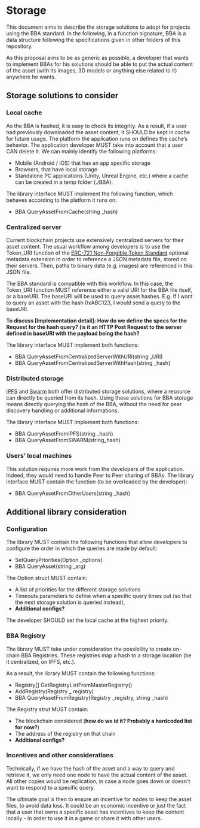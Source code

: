 # Storage

This document aims to describe the storage solutions to adopt for projects using the BBA standard. In the following, in a function signature, BBA is a data structure following the specifications given in other folders of this repository.

As this proposal aims to be as generic as possible, a developer that wants to implement BBAs for his solutions should be able to put the actual content of the asset (with its images, 3D models or anything else related to it) anywhere he wants.

## Storage solutions to consider
### Local cache
As the BBA is hashed, it is easy to check its integrity. As a result, if a user had previously downloaded the asset content, it SHOULD be kept in cache for future usage.
The platform the application runs on defines the cache’s behavior. The application developer MUST take into account that a user CAN delete it. We can mainly identify the following platforms:
-	Mobile (Android / iOS) that has an app specific storage
-	Browsers, that have local storage
-	Standalone PC applications (Unity, Unreal Engine, etc.) where a cache can be created in a temp folder (./BBA).

The library interface MUST implement the following function, which behaves according to the platform it runs on: 
-	BBA QueryAssetFromCache(string _hash)

### Centralized server
Current blockchain projects use extensively centralized servers for their asset content. The usual workflow among developers is to use the Token_URI function of the [ERC-721 Non-Fongible Token Standard](https://github.com/ethereum/EIPs/blob/master/EIPS/eip-721.md) optional metadata extension in order to reference a JSON metadata file, stored on their servers. Then, paths to binary data (e.g. images) are referenced in this JSON file.

The BBA standard is compatible with this workflow. In this case, the Token_URI function MUST reference either a valid URI for the BBA file itself, or a baseURI. The baseURI will be used to query asset hashes. E.g. If I want to query an asset with the hash 0xABC123, I would send a query to the baseURI.

**To discuss [Implementation detail]: How do we define the specs for the Request for the hash query? (is it an HTTP Post Request to the server defined in baseURI with the payload being the hash?**

The library interface MUST implement both functions: 
-	BBA QueryAssetFromCentralizedServerWithURI(string _URI)
-	BBA QueryAssetFromCentralizedServerWithHash(string _hash)

### Distributed storage
[IPFS](https://ipfs.io) and [Swarm](https://swarm-guide.readthedocs.io/en/latest/introduction.html) both offer distributed storage solutions, where a resource can directly be queried from its hash.
Using these solutions for BBA storage means directly querying the hash of the BBA, without the need for peer discovery handling or additional informations.

The library interface MUST implement both functions: 
-	BBA QueryAssetFromIPFS(string _hash)
-	BBA QueryAssetFromSWARM(string_hash)

### Users’ local machines 
This solution requires more work from the developers of the application. Indeed, they would need to handle Peer to Peer sharing of BBAs.
The library interface MUST contain the function (to be overloaded by the developer): 
-	BBA QueryAssetFromOtherUsers(string _hash)

## Additional library consideration
### Configuration
The library MUST contain the following functions that allow developers to configure the order in which the queries are made by default:
-	SetQueryPriorities(Option _options)
-	BBA QueryAsset(string _arg)

The Option struct MUST contain:
-	A list of priorities for the different storage solutions
-	Timeouts parameters to define when a specific query times out (so that the next storage solution is queried instead),
-	**Additional configs?**

The developer SHOULD set the local cache at the highest priority.

### BBA Registry
The library MUST take under consideration the possibility to create on-chain BBA Registries. These registries map a hash to a storage location (be it centralized, on IPFS, etc.).

As a result, the library MUST contain the following functions:
-	Registry[] GetRegistryListFromMasterRegistry()
-	AddRegistry(Registry _ registry)
-	BBA QueryAssetFromRegistry(Registry _registry, string _hash)

The Registry strut MUST contain:
-	The blockchain considered (**how do we id it? Probably a hardcoded list for now?**)
-	The address of the registry on that chain
-	**Additional configs?**

### Incentives and other considerations

Technically, if we have the hash of the asset and a way to query and retrieve it, we only need one node to have the actual content of the asset. All other copies would be replication, in case a node goes down or doesn't want to respond to a specific query.

The ultimate goal is then to ensure an incentive for nodes to keep the asset files, to avoid data loss. It could be an economic incentive or just the fact that a user that owns a specific asset has incentives to keep the content locally - in order to use it in a game or share it with other users.

